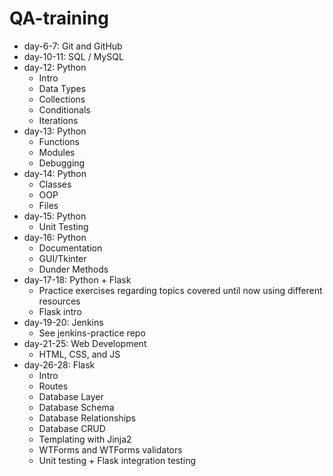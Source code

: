 # QA-training
<!-- TODO: Restructure to weekly structure -->
- day-6-7: Git and GitHub
- day-10-11: SQL / MySQL
- day-12: Python
  - Intro
  - Data Types
  - Collections
  - Conditionals
  - Iterations
- day-13: Python
  - Functions
  - Modules
  - Debugging
- day-14: Python
  - Classes
  - OOP
  - Files
- day-15: Python
  - Unit Testing
- day-16: Python
  - Documentation
  - GUI/Tkinter
  - Dunder Methods
- day-17-18: Python + Flask
  - Practice exercises regarding topics covered until now using different resources
  - Flask intro
- day-19-20: Jenkins
  - See jenkins-practice repo
- day-21-25: Web Development
  - HTML, CSS, and JS
- day-26-28: Flask
  - Intro
  - Routes
  - Database Layer
  - Database Schema
  - Database Relationships
  - Database CRUD
  - Templating with Jinja2
  - WTForms and WTForms validators
  - Unit testing + Flask integration testing
